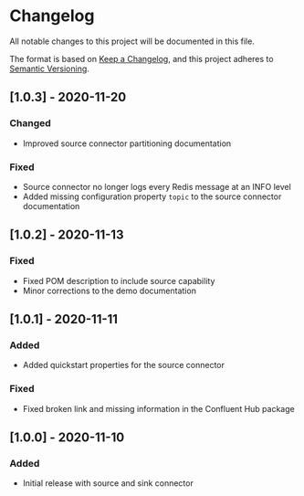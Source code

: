 # Changelog
All notable changes to this project will be documented in this file.

The format is based on [Keep a Changelog](https://keepachangelog.com/en/1.0.0/),
and this project adheres to [Semantic Versioning](https://semver.org/spec/v2.0.0.html).

## [1.0.3] - 2020-11-20
### Changed
- Improved source connector partitioning documentation

### Fixed
- Source connector no longer logs every Redis message at an INFO level
- Added missing configuration property `topic` to the source connector documentation

## [1.0.2] - 2020-11-13
### Fixed
- Fixed POM description to include source capability
- Minor corrections to the demo documentation

## [1.0.1] - 2020-11-11
### Added
- Added quickstart properties for the source connector

### Fixed
- Fixed broken link and missing information in the Confluent Hub package

## [1.0.0] - 2020-11-10
### Added
- Initial release with source and sink connector
